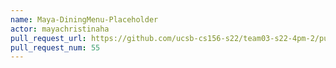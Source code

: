 ```yaml
---
name: Maya-DiningMenu-Placeholder
actor: mayachristinaha
pull_request_url: https://github.com/ucsb-cs156-s22/team03-s22-4pm-2/pull/55
pull_request_num: 55
---
```


